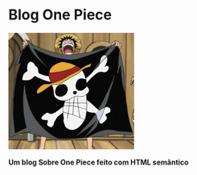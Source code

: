 # Blog One Piece
![logo](https://github.com/fernando2k96/Blog-One-Piece/blob/main/img/Luffy_Draws_Straw_Hat_Jolly_Roger.jpg)

**Um blog Sobre One Piece feito com HTML semântico**
